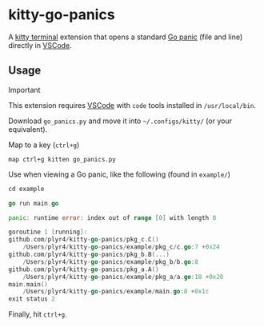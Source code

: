 # kitty-go-panics

A [kitty terminal](https://sw.kovidgoyal.net/kitty/) extension that opens a standard [Go panic](https://gobyexample.com/panic) (file and line) directly in [VSCode](https://code.visualstudio.com).

## Usage

> [!IMPORTANT]
> This extension requires [VSCode](https://code.visualstudio.com) with `code` tools installed in `/usr/local/bin`.

Download `go_panics.py` and move it into `~/.configs/kitty/` (or your equivalent).

Map to a key (`ctrl+g`)
```
map ctrl+g kitten go_panics.py
```

Use when viewing a Go panic, like the following (found in `example/`)

```go
cd example

go run main.go

panic: runtime error: index out of range [0] with length 0

goroutine 1 [running]:
github.com/plyr4/kitty-go-panics/pkg_c.C()
	/Users/plyr4/kitty-go-panics/example/pkg_c/c.go:7 +0x24
github.com/plyr4/kitty-go-panics/pkg_b.B(...)
	/Users/plyr4/kitty-go-panics/example/pkg_b/b.go:8
github.com/plyr4/kitty-go-panics/pkg_a.A()
	/Users/plyr4/kitty-go-panics/example/pkg_a/a.go:10 +0x20
main.main()
	/Users/plyr4/kitty-go-panics/example/main.go:8 +0x1c
exit status 2
```

Finally, hit `ctrl+g`.
